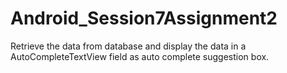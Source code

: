 # Android_Session7Assignment2
Retrieve the data from database and display the data in a AutoCompleteTextView field as auto complete suggestion box.
